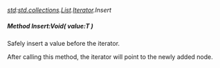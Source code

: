 _[std](../../modules/std/std-module.md):[std.collections](../../modules/std/std-collections.md).[List<T>](../../modules/std/std-collections-list.md).[Iterator](../../modules/std/std-collections-list-iterator.md).Insert_
##### Method Insert:Void( value:T )
Safely insert a value before the iterator.

After calling this method, the iterator will point to the newly added node.
